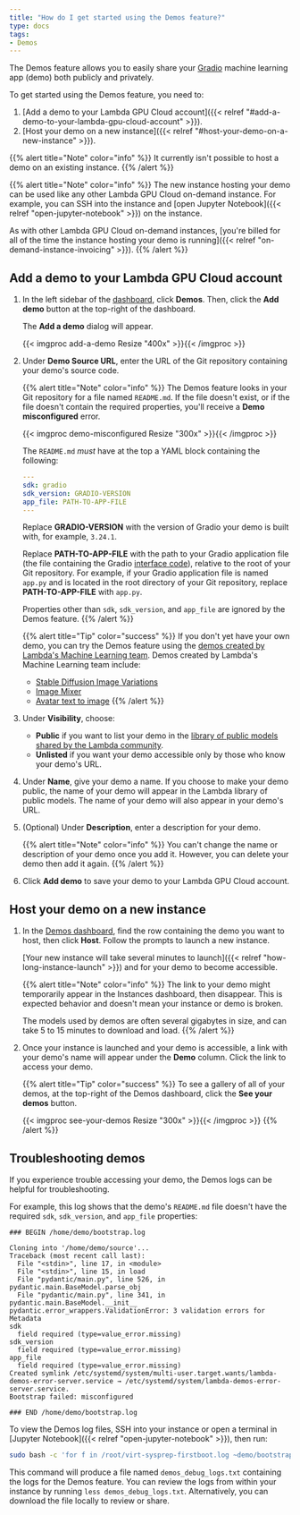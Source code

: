```yaml
---
title: "How do I get started using the Demos feature?"
type: docs
tags:
- Demos
---
```


The Demos feature allows you to easily share your
[Gradio](https://gradio.app/) machine learning app (demo) both publicly and
privately.

To get started using the Demos feature, you need to:

1. [Add a demo to your Lambda GPU Cloud account]({{< relref "#add-a-demo-to-your-lambda-gpu-cloud-account" >}}).
1. [Host your demo on a new instance]({{< relref "#host-your-demo-on-a-new-instance" >}}).

{{% alert title="Note" color="info" %}}
It currently isn't possible to host a demo on an existing instance.
{{% /alert %}}

{{% alert title="Note" color="info" %}}
The new instance hosting your demo can be used like any other Lambda GPU Cloud
on-demand instance. For example, you can SSH into the instance and
[open Jupyter Notebook]({{< relref "open-jupyter-notebook" >}}) on the
instance.

As with other Lambda GPU Cloud on-demand instances,
[you're billed for all of the time the instance hosting your demo is running]({{< relref "on-demand-instance-invoicing" >}}).
{{% /alert %}}

## Add a demo to your Lambda GPU Cloud account

1. In the left sidebar of the
   [dashboard](https://cloud.lambdalabs.com/instances), click **Demos**. Then,
   click the **Add demo** button at the top-right of the dashboard.

   The **Add a demo** dialog will appear.

   {{< imgproc add-a-demo Resize "400x" >}}{{< /imgproc >}}

1. Under **Demo Source URL**, enter the URL of the Git repository containing
   your demo's source code.

   {{% alert title="Note" color="info" %}}
   The Demos feature looks in your Git repository for a file named
   `README.md`. If the file doesn't exist, or if the file doesn't contain the
   required properties, you'll receive a **Demo misconfigured** error.

   {{< imgproc demo-misconfigured Resize "300x" >}}{{< /imgproc >}}

   The `README.md` _must_ have at the top a YAML block containing the
   following:

   ```yaml
   ---
   sdk: gradio
   sdk_version: GRADIO-VERSION
   app_file: PATH-TO-APP-FILE
   ---
   ```

   Replace **GRADIO-VERSION** with the version of Gradio your demo is built
   with, for example, `3.24.1`.

   Replace **PATH-TO-APP-FILE** with the path to your Gradio application file
   (the file containing the Gradio
   [interface code](https://gradio.app/docs/#interface)),
   relative to the root of your Git repository. For example, if your Gradio
   application file is named `app.py` and is located in the root directory of
   your Git repository, replace **PATH-TO-APP-FILE** with `app.py`.

   Properties other than `sdk`, `sdk_version`, and `app_file` are ignored by
   the Demos feature.
   {{% /alert %}}

   {{% alert title="Tip" color="success" %}}
   If you don't yet have your own demo, you can try the Demos feature using
   the
   [demos created by Lambda's Machine Learning team](https://huggingface.co/lambdalabs).
   Demos created by Lambda's Machine Learning team include:

   - [Stable Diffusion Image Variations](https://huggingface.co/spaces/lambdalabs/stable-diffusion-image-variations)
   - [Image Mixer](https://huggingface.co/spaces/lambdalabs/image-mixer-demo)
   - [Avatar text to image](https://huggingface.co/spaces/lambdalabs/text-to-avatar)
   {{% /alert %}}

1. Under **Visibility**, choose:

   - **Public** if you want to list your demo in the
     [library of public models shared by the Lambda community](https://cloud.lambdalabs.com/demos).
   - **Unlisted** if you want your demo accessible only by those who know your
     demo's URL.

1. Under **Name**, give your demo a name. If you choose to make your demo
   public, the name of your demo will appear in the Lambda library of public
   models. The name of your demo will also appear in your demo's URL.

1. (Optional) Under **Description**, enter a description for your demo.

   <!-- TODO: Add what the description is used for. -->

   {{% alert title="Note" color="info" %}}
   You can't change the name or description of your demo once you add it.
   However, you can delete your demo then add it again.
   {{% /alert %}}

1. Click **Add demo** to save your demo to your Lambda GPU Cloud account.

## Host your demo on a new instance

1. In the [Demos dashboard](https://cloud.lambdalabs.com/edit-demos), find the
   row containing the demo you want to host, then click **Host**. Follow the
   prompts to launch a new instance.

   [Your new instance will take several minutes to launch]({{< relref "how-long-instance-launch" >}})
   and for your demo to become accessible.

   {{% alert title="Note" color="info" %}}
   The link to your demo might temporarily appear in the Instances dashboard,
   then disappear. This is expected behavior and doesn't mean your instance or
   demo is broken.

   The models used by demos are often several gigabytes in size, and can take 5
   to 15 minutes to download and load.
   {{% /alert %}}

1. Once your instance is launched and your demo is accessible, a link with
   your demo's name will appear under the **Demo** column. Click the link to
   access your demo.

   {{% alert title="Tip" color="success" %}}
   To see a gallery of all of your demos, at the top-right of the Demos
   dashboard, click the **See your demos** button.

   {{< imgproc see-your-demos Resize "300x" >}}{{< /imgproc >}}
   {{% /alert %}}

## Troubleshooting demos

If you experience trouble accessing your demo, the Demos logs can be helpful
for troubleshooting.

For example, this log shows that the demo's `README.md` file doesn't have the
required `sdk`, `sdk_version`, and `app_file` properties:

```
### BEGIN /home/demo/bootstrap.log

Cloning into '/home/demo/source'...
Traceback (most recent call last):
  File "<stdin>", line 17, in <module>
  File "<stdin>", line 15, in load
  File "pydantic/main.py", line 526, in pydantic.main.BaseModel.parse_obj
  File "pydantic/main.py", line 341, in pydantic.main.BaseModel.__init__
pydantic.error_wrappers.ValidationError: 3 validation errors for Metadata
sdk
  field required (type=value_error.missing)
sdk_version
  field required (type=value_error.missing)
app_file
  field required (type=value_error.missing)
Created symlink /etc/systemd/system/multi-user.target.wants/lambda-demos-error-server.service → /etc/systemd/system/lambda-demos-error-server.service.
Bootstrap failed: misconfigured

### END /home/demo/bootstrap.log
```

To view the Demos log files, SSH into your instance or open a terminal in
[Jupyter Notebook]({{< relref "open-jupyter-notebook" >}}), then run:

```bash
sudo bash -c 'for f in /root/virt-sysprep-firstboot.log ~demo/bootstrap.log; do printf "### BEGIN $f\n\n"; cat $f; printf "\n### END $f\n\n"; done > demos_debug_logs.txt; printf "### BEGIN journalctl -u lambda-demos.service\n\n$(journalctl -u lambda-demos.service)\n\n### END journalctl -u lambda-demos.service" >> demos_debug_logs.txt'
```

This command will produce a file named `demos_debug_logs.txt` containing the
logs for the Demos feature. You can review the logs from within your instance
by running `less demos_debug_logs.txt`. Alternatively, you can download the
file locally to review or share.
